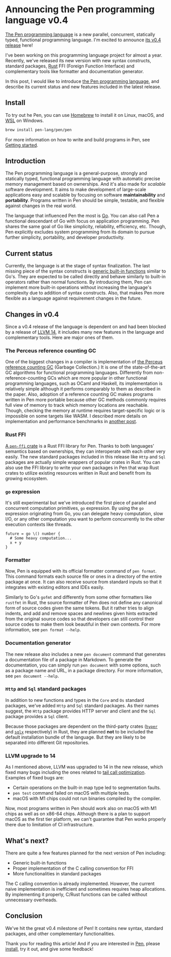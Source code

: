 # Announcing the Pen programming language v0.4

[The Pen programming language][pen] is a new parallel, concurrent, statically typed, functional programming language. I'm excited to announce [its v0.4 release](https://github.com/pen-lang/pen/releases/tag/v0.4.0) here!

I've been working on this programming language project for almost a year. Recently, we've released its new version with new syntax constructs, standard packages, [Rust](https://www.rust-lang.org/) FFI (Foreign Function Interface) and complementary tools like formatter and documentation generator.

In this post, I would like to introduce [the Pen programming language][pen], and describe its current status and new features included in the latest release.

## Install

To try out he Pen, you can use [Homebrew](https://brew.sh) to install it on Linux, macOS, and [WSL](https://docs.microsoft.com/en-us/windows/wsl/install) on Windows.

```sh
brew install pen-lang/pen/pen
```

For more information on how to write and build programs in Pen, see [Getting started](https://pen-lang.org/introduction/getting-started.html).

## Introduction

The Pen programming language is a general-purpose, strongly and statically typed, functional programming language with automatic precise memory management based on ownerships. And it's also made for _scalable_ software development. It aims to make development of large-scale applications easy and scalable by focusing on software **maintainability** and **portability**. Programs written in Pen should be simple, testable, and flexible against changes in the real world.

The language that influenced Pen the most is [Go](https://go.dev/). You can also call Pen a functional descendant of Go with focus on application programming. Pen shares the same goal of Go like simplicity, reliability, efficiency, etc. Though, Pen explicitly excludes system programming from its domain to pursue further simplicity, portability, and developer productivity.

## Current status

Currently, the language is at the stage of syntax finalization. The last missing piece of the syntax constructs is [generic built-in functions](https://github.com/pen-lang/pen/discussions/1083) similar to Go's. They are expected to be called directly and behave similarly to built-in operators rather than normal functions. By introducing them, Pen can implement more built-in operations without increasing the language's complexity due to addition of syntax constructs. Also, that makes Pen more flexible as a language against requirement changes in the future.

## Changes in v0.4

Since a v0.4 release of the language is dependent on and had been blocked by a release of [LLVM 14](https://releases.llvm.org/14.0.0/docs/ReleaseNotes.html), it includes many new features in the language and complementary tools. Here are major ones of them.

### The Perceus reference counting GC

One of the biggest changes in a compiler is implementation of [the Perceus reference counting GC][perceus] (Garbage Collection.) It is one of the state-of-the-art GC algorithms for functional programming languages. Differently from non-reference-counting GCs which are more popular in other functional programming languages, such as OCaml and Haskell, its implementation is relatively simple although it performs comparably to them as described in the paper. Also, adoption of a reference counting GC makes programs written in Pen more portable because other GC methods commonly requires full view of memory to track which memory locations are reachable. Though, checking the memory at runtime requires target-specific logic or is impossible on some targets like WASM. I described more details on implementation and performance benchmarks in [another post](https://dev.to/raviqqe/implementing-the-perceus-reference-counting-gc-5662).

### Rust FFI

[A `pen-ffi` crate](https://crates.io/crates/pen-ffi) is a Rust FFI library for Pen. Thanks to both languages' semantics based on ownerships, they can interoperate with each other very easily. The new standard packages included in this release like `Http` and `Sql` packages are actually simple wrappers of popular crates in Rust. You can also use the FFI library to write your own packages in Pen that wrap Rust crates to utilize existing resources written in Rust and benefit from its growing ecosystem.

### `go` expression

It's still experimental but we've introduced the first piece of parallel and concurrent computation primitives, `go` expression. By using the `go` expression originating from Go, you can delegate heavy computation, slow I/O, or any other computation you want to perform concurrently to the other execution contexts like threads.

```pen
future = go \() number {
  # Some heavy computation...
  x + y
}
```

### Formatter

Now, Pen is equipped with its official formatter command of `pen format`. This command formats each source file or ones in a directory of the entire package at once. It can also receive source from standard inputs so that it integrates with existing editors and IDEs easily.

Similarly to Go's `gofmt` and differently from some other formatters like `rustfmt` in Rust, the source formatter of Pen does not define any canonical form of source codes given the same tokens. But it rather tries to align indents, and add and remove spaces and newlines given hints extracted from the original source codes so that developers can still control their source codes to make them look beautiful in their own contexts. For more information, see `pen format --help`.

### Documentation generator

The new release also includes a new `pen document` command that generates a documentation file of a package in Markdown. To generate the documentation, you can simply run `pen document` with some options, such as a package name and URL, in a package directory. For more information, see `pen document --help`.

### `Http` and `Sql` standard packages

In addition to new functions and types in the `Core` and `Os` standard packages, we've added `Http` and `Sql` standard packages. As their names suggest, the `Http` package provides HTTP server and client and the `Sql` package provides a `Sql` client.

Because those packages are dependent on the third-party crates ([`hyper`](https://github.com/hyperium/hyper) and [`sqlx`](https://github.com/launchbadge/sqlx) respectively) in Rust, they are planned **not** to be included the default installation bundle of the language. But they are likely to be separated into different Git repositories.

### LLVM upgrade to 14

As I mentioned above, LLVM was upgraded to 14 in the new release, which fixed many bugs including the ones related to [tail call optimization](https://github.com/raviqqe/llvm-tail-call-opt-bug). Examples of fixed bugs are:

- Certain operations on the built-in map type led to segmentation faults.
- `pen test` command failed on macOS with multiple tests.
- macOS with M1 chips could not run binaries compiled by the compiler.

Now, most programs written in Pen should work also on macOS with M1 chips as well as on x86-64 chips. Although there is a plan to support macOS as the first tier platform, we can't guarantee that Pen works properly there due to limitation of CI infrastructure.

## What's next?

There are quite a few features planned for the next version of Pen including:

- Generic built-in functions
- Proper implementation of the C calling convention for FFI
- More functionalities in standard packages

The C calling convention is already implemented. However, the current naive implementation is inefficient and sometimes requires heap allocations. By implementing it properly, C/Rust functions can be called without unnecessary overheads.

## Conclusion

We've hit the great v0.4 milestone of Pen! It contains new syntax, standard packages, and other complementary functionalities.

Thank you for reading this article! And if you are interested in [Pen][pen], please [install](https://pen-lang/introduction/install.html), try it out, and give some feedback!

<!--
Therefore, although every function is asynchronous and preemptible, it doesn't require any CPU architecture-specific implementation of context switches. They are simply `ret` instructions.
-->

[pen]: https://pen-lang.org
[perceus]: https://www.microsoft.com/en-us/research/publication/perceus-garbage-free-reference-counting-with-reuse/
